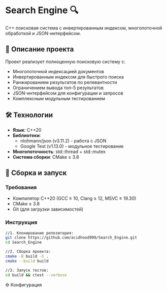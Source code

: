 # Search Engine 🔍

C++ поисковая система с инвертированным индексом, многопоточной обработкой и JSON-интерфейсом.

## 📝 Описание проекта

Проект реализует полноценную поисковую систему с:
- Многопоточной индексацией документов
- Инвертированным индексом для быстрого поиска
- Ранжированием результатов по релевантности
- Ограничением вывода топ-5 результатов
- JSON-интерфейсом для конфигурации и запросов
- Комплексным модульным тестированием

## 🛠 Технологии

- **Язык**: C++20
- **Библиотеки**:
  - nlohmann/json (v3.11.2) - работа с JSON
  - Google Test (v1.13.0) - модульное тестирование
- **Многопоточность**: std::thread + std::mutex
- **Система сборки**: CMake ≥ 3.8

## 🚀 Сборка и запуск

### Требования
- Компилятор C++20 (GCC ≥ 10, Clang ≥ 12, MSVC ≥ 19.30)
- CMake ≥ 3.8
- Git (для загрузки зависимостей)

### Инструкция

```bash
//1. Клонирование репозитория:
git clone https://github.com/acidhood999/Search_Engine.git
cd Search_Engine

//2. Сборка проекта:
cmake -B build -S .
cmake --build build

//3. Запуск тестов:
cd build && ctest --verbose
```

⚙️ Конфигурация
